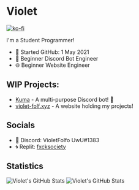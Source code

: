 # Violet
[![ko-fi](https://ko-fi.com/img/githubbutton_sm.svg)](https://ko-fi.com/K3K466MZO)
<br>

I'm a Student Programmer!

- 📆 Started GitHub: 1 May 2021
- 👾 Beginner Discord Bot Engineer
- 🌐 Beginner Website Engineer

## WIP Projects:
- [Kuma](https://www.github.com/violetfolf/kuma) - A multi-purpose Discord bot! 👾
- [violet-folf.xyz](https://violet-folf.xyz/) - A website holding my projects!

## Socials
- 👾 Discord: VioletFolfo UwU#1383
- 🌀 Replit: [fxcksociety](https://www.replit.com/@fxcksociety)

## Statistics
<img alt="Violet's GitHub Stats" src="https://github-readme-stats.vercel.app/api/top-langs?username=violetfolf&layout=compact&theme=dracula">
<img alt="Violet's GitHub Stats" src="https://github-readme-stats.vercel.app/api?username=violetfolf&show_icons=true&theme=dracula">
